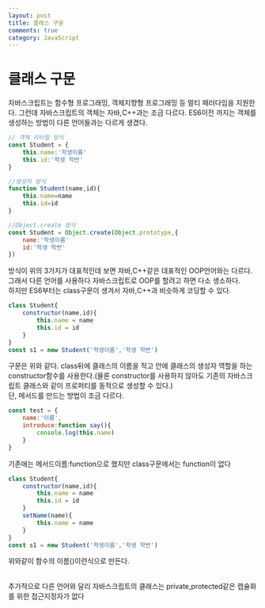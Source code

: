 ```yaml
---
layout: post
title: 클래스 구문
comments: true
category: JavaScript
---
```


# 클래스 구문
자바스크립트는 함수형 프로그래밍, 객체지향형 프로그래밍 등 멀티 패러다임을 지원한다. 그런데 자바스크립트의 객체는 자바,C++과는 조금 다르다. ES6이전 까지는 객체를 생성하는 방법이 다른 언어들과는 다르게 생겼다.

```javascript
// 객체 리터럴 방식
const Student = {
    this.name:'학생이름'
    this.id:'학생 학번'
}

//생성자 방식
function Student(name,id){
    this.name=name
    this.id=id
}

//Object.create 방식
const Student = Object.create(Object.prototype,{
    name:'학생이름'
    id:'학생 학번'
})
```
방식이 위의 3가지가 대표적인데 보면 자바,C++같은 대표적인 OOP언어와는 다르다. 그래서 다른 언어를 사용하다 자바스크립트로 OOP를 할려고 하면 다소 생소하다. 
<br>
하지만 ES6부터는 class구문이 생겨서 자바,C++과 비슷하게 코딩할 수 있다.

```javascript
class Student{
    constructor(name,id){
        this.name = name
        this.id = id
    }
}
const s1 = new Student('학생이름','학생 학번')
```
구문은 위와 같다. class뒤에 클래스의 이름을 적고 안에 클래스의 생성자 역할을 하는 constructor함수를 사용한다.(물론 constructor를 사용하지 않아도 기존의 자바스크립트 클래스와 같이 프로퍼티를 동적으로 생성할 수 있다.)
<br>
단, 메서드를 만드는 방법이 조금 다르다.

```javascript
const test = {
    name:'이름',
    introduce:function say(){
        console.log(this.name)
    }
}
```
기존에는 메서드이름:function으로 했지만 class구문에서는 function이 없다

```javascript
class Student{
    constructor(name,id){
        this.name = name
        this.id = id
    }
    setName(name){
        this.name = name
    }
}
const s1 = new Student('학생이름','학생 학번')
```
위와같이 함수의 이름()이런식으로 만든다.

<br>
추가적으로 다른 언어와 달리 자바스크립트의 클래스는 private,protected같은 캡슐화를 위한 접근지정자가 없다
